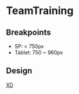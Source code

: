 # TeamTraining

## Breakpoints

- SP: < 750px
- Tablet: 750 ~ 960px

## Design

[XD](http://download.adobe.com/pub/adobe/xd/ui-kits/xd-resources-responsive-design-ui.zip)
